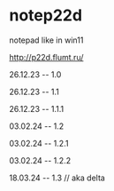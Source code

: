 # notep22d
notepad like in win11

http://p22d.flumt.ru/

26.12.23 -- 1.0

26.12.23 -- 1.1

26.12.23 -- 1.1.1

03.02.24 -- 1.2

03.02.24 -- 1.2.1

03.02.24 -- 1.2.2

18.03.24 -- 1.3 // aka delta
